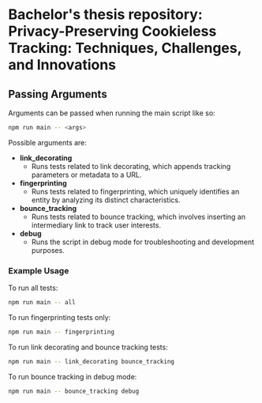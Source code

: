 # Bachelor's thesis repository: Privacy-Preserving Cookieless Tracking: Techniques, Challenges, and Innovations

## Passing Arguments

Arguments can be passed when running the main script like so:

```bash
npm run main -- <args>
```

Possible arguments are:

- **link_decorating**
  - Runs tests related to link decorating, which appends tracking parameters or metadata to a URL.
- **fingerprinting**
  - Runs tests related to fingerprinting, which uniquely identifies an entity by analyzing its distinct characteristics.
- **bounce_tracking**
  - Runs tests related to bounce tracking, which involves inserting an intermediary link to track user interests.
- **debug**
  - Runs the script in debug mode for troubleshooting and development purposes.

### Example Usage

To run all tests:

```bash
npm run main -- all
```

To run fingerprinting tests only:

```bash
npm run main -- fingerprinting
```

To run link decorating and bounce tracking tests:

```bash
npm run main -- link_decorating bounce_tracking
```

To run bounce tracking in debug mode:

```bash
npm run main -- bounce_tracking debug
```
